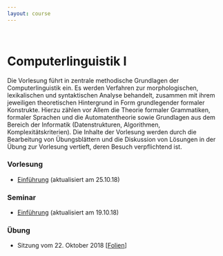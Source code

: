 ```yaml
---
layout: course
---
```


<br>

# Computerlinguistik I
Die Vorlesung führt in zentrale methodische Grundlagen der Computerlinguistik ein. Es werden Verfahren zur morphologischen, lexikalischen und syntaktischen Analyse behandelt, zusammen mit ihrem jeweiligen theoretischen Hintergrund in Form grundlegender formaler Konstrukte. Hierzu zählen vor Allem die Theorie formaler Grammatiken, formaler Sprachen und die Automatentheorie sowie Grundlagen aus dem Bereich der Informatik (Datenstrukturen, Algorithmen, Komplexitätskriterien). Die Inhalte der Vorlesung werden durch die Bearbeitung von Übungsblättern und die Diskussion von Lösungen in der Übung zur Vorlesung vertieft, deren Besuch verpflichtend ist.

### Vorlesung
* [Einführung](/downloads/teaching/ws201819/cl1/cl1_vl_ws18_part1_02.pdf) (aktualisiert am 25.10.18)

### Seminar
* [Einführung](/downloads/teaching/ws201819/cl1/cl1_s_ws18_part1_01.pdf) (aktualisiert am 19.10.18)

### Übung
* Sitzung vom 22. Oktober 2018 [[Folien](/downloads/teaching/ws201819/cl1/cl1_ue_ws18_2018-10-22.pdf.pdf)]



